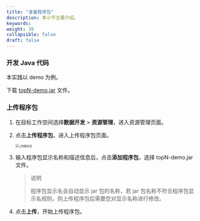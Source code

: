 ```yaml
---
title: "准备程序包"
description: 本小节主要介绍。 
keywords: 
weight: 30
collapsible: false
draft: false
---
```


### 开发 Java 代码

本实践以 demo 为例。

下载 [topN-demo.jar](https://github.com/QingCloudAppcenter/Flink-Example/tree/main/examples/jar) 文件。

### 上传程序包

1. 在目标工作空间选择**数据开发** > **资源管理**，进入资源管理页面。
2. 点击**上传程序包**，进入上传程序包页面。
   
   <img src="/bigdata/dataomnis/_images/upload_procedure.png" alt="上传程序包" style="zoom:50%;" />

3. 输入程序包显示名称和描述信息后，点击**添加程序包**，选择 topN-demo.jar 文件。

   > 说明
   >
   > 程序包显示名会自动显示 jar 包的名称，若 jar 包名称不符合程序包显示名规则，则上传程序包后需要您对显示名称进行修改。

4. 点击**上传**，开始上传程序包。

